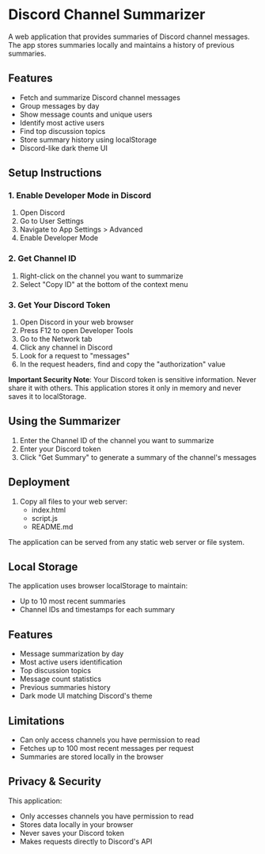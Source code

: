# Discord Channel Summarizer

A web application that provides summaries of Discord channel messages. The app stores summaries locally and maintains a history of previous summaries.

## Features

- Fetch and summarize Discord channel messages
- Group messages by day
- Show message counts and unique users
- Identify most active users
- Find top discussion topics
- Store summary history using localStorage
- Discord-like dark theme UI

## Setup Instructions

### 1. Enable Developer Mode in Discord

1. Open Discord
2. Go to User Settings
3. Navigate to App Settings > Advanced
4. Enable Developer Mode

### 2. Get Channel ID

1. Right-click on the channel you want to summarize
2. Select "Copy ID" at the bottom of the context menu

### 3. Get Your Discord Token

1. Open Discord in your web browser
2. Press F12 to open Developer Tools
3. Go to the Network tab
4. Click any channel in Discord
5. Look for a request to "messages"
6. In the request headers, find and copy the "authorization" value

**Important Security Note**: Your Discord token is sensitive information. Never share it with others. This application stores it only in memory and never saves it to localStorage.

## Using the Summarizer

1. Enter the Channel ID of the channel you want to summarize
2. Enter your Discord token
3. Click "Get Summary" to generate a summary of the channel's messages

## Deployment

1. Copy all files to your web server:
   - index.html
   - script.js
   - README.md

The application can be served from any static web server or file system.

## Local Storage

The application uses browser localStorage to maintain:
- Up to 10 most recent summaries
- Channel IDs and timestamps for each summary

## Features

- Message summarization by day
- Most active users identification
- Top discussion topics
- Message count statistics
- Previous summaries history
- Dark mode UI matching Discord's theme

## Limitations

- Can only access channels you have permission to read
- Fetches up to 100 most recent messages per request
- Summaries are stored locally in the browser

## Privacy & Security

This application:
- Only accesses channels you have permission to read
- Stores data locally in your browser
- Never saves your Discord token
- Makes requests directly to Discord's API
